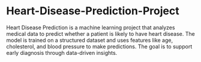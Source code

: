# Heart-Disease-Prediction-Project
Heart Disease Prediction is a machine learning project that analyzes medical data to predict whether a patient is likely to have heart disease. The model is trained on a structured dataset and uses features like age, cholesterol, and blood pressure to make predictions. The goal is to support early diagnosis through data-driven insights.
